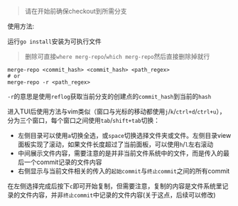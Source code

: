 > 请在开始前确保checkout到所需分支

使用方法:

运行`go install`安装为可执行文件

> 删除可直接`where merg-repo`/`which merg-repo`然后直接删除掉就行

```
merge-repo <commit_hash> <commit_hash> <path_regex>
# or
merge-repo -r <path_regex>
```

`-r`的意思是使用`reflog`获取当前分支的创建点的`commit_hash`到当前的`hash`

进入TUI后使用方法与vim类似（窗口与光标的移动都使用`j`/`k`/`ctrl+d`/`ctrl+u`），分为三个窗口，每个窗口之间使用`tab`/`shift+tab`切换：

- 左侧目录可以使用`a`切换全选，或`space`切换选择文件夹或文件。左侧目录view面板实现了滚动，如果文件长度超过了当前面板，可以使用`h`/`l`左右滚动
- 中间展示文件内容，需要注意的是并非当前文件系统中的文件，而是传入的最后一个commit记录的文件内容
- 右侧显示与当前文件相关的传入的`起始commit`与`终止commit`之间的所有commit

在左侧选择完成后按下`c`即可开始复制，但需要注意，复制的内容是文件系统里记录的文件内容，并非`终止commit`中记录的文件内容(关于这点，后续可以修改)

